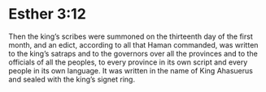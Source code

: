 # Esther 3:12

Then the king’s scribes were summoned on the thirteenth day of the first month, and an edict, according to all that Haman commanded, was written to the king’s satraps and to the governors over all the provinces and to the officials of all the peoples, to every province in its own script and every people in its own language. It was written in the name of King Ahasuerus and sealed with the king’s signet ring.
